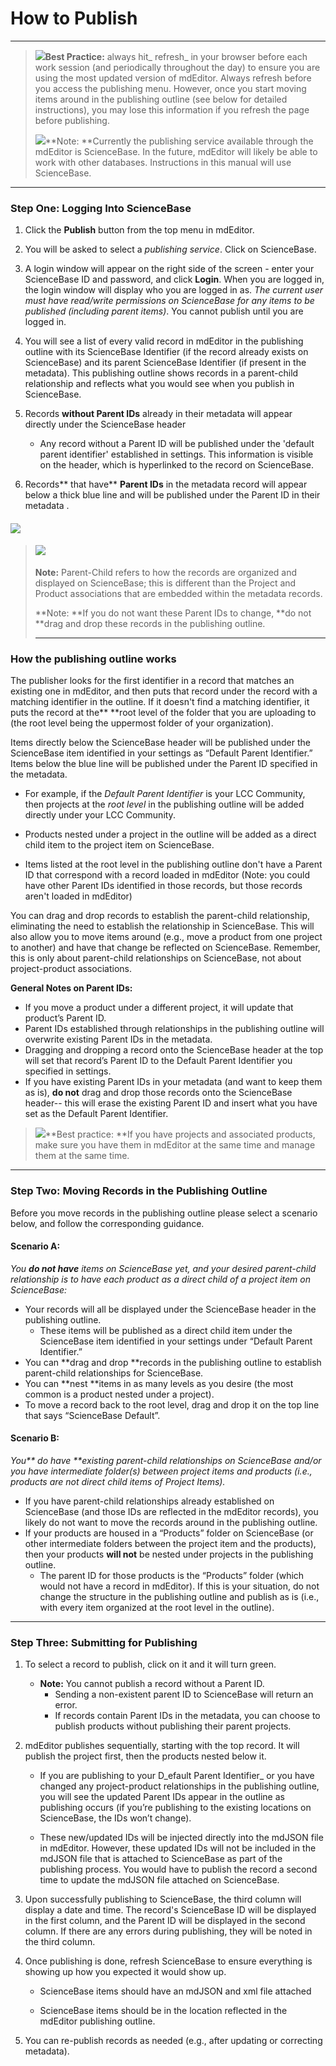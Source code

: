 # How to Publish

---

> ![](/assets/best_practice_small.png)**Best Practice:** always hit_ refresh_ in your browser before each work session \(and periodically throughout the day\) to ensure you are using the most updated version of mdEditor. Always refresh before you access the publishing menu. However, once you start moving items around in the publishing outline \(see below for detailed instructions\), you may lose this information if you refresh the page before publishing.
>
> ![](/assets/note_small.png)**Note: **Currently the publishing service available through the mdEditor is ScienceBase. In the future, mdEditor will likely be able to work with other databases. Instructions in this manual will use ScienceBase.

---

### Step One: Logging Into ScienceBase

1. Click the **Publish** button from the top menu in mdEditor.
2. You will be asked to select a _publishing service_. Click on ScienceBase.
3. A login window will appear on the right side of the screen - enter your ScienceBase ID and password, and click **Login**. When you are logged in, the login window will display who you are logged in as. _The current user must have read/write permissions on ScienceBase for any items to be published \(including parent items\)_. You cannot publish until you are logged in.
4. You will see a list of every valid record in mdEditor in the publishing outline with its ScienceBase Identifier \(if the record already exists on ScienceBase\) and its parent ScienceBase Identifier \(if present in the metadata\). This publishing outline shows records in a parent-child relationship and reflects what you would see when you publish in ScienceBase.
5. Records **without Parent IDs** already in their metadata will appear directly under the ScienceBase header

   * Any record without a Parent ID will be published under the 'default parent identifier' established in settings. This information is visible on the header, which is hyperlinked to the record on ScienceBase. 

6. Records** that have** **Parent IDs** in the metadata record will appear below a thick blue line and will be published under the Parent ID in their metadata .

#### ![](/assets/publish_screenshot_2.png)

> #### ![](https://www.gitbook.com/59e59dcc-7f45-4247-8473-64dd79505baf)
>
> **Note:** Parent-Child refers to how the records are organized and displayed on ScienceBase; this is different than the Project and Product associations that are embedded within the metadata records.
>
> **Note: **If you do not want these Parent IDs to change, **do not **drag and drop these records in the publishing outline.
>
> ---

### **How the publishing outline works**

The publisher looks for the first identifier in a record that matches an existing one in mdEditor, and then puts that record under the record with a matching identifier in the outline. If it doesn't find a matching identifier, it puts the record at the** **root level of the folder that you are uploading to \(the root level being the uppermost folder of your organization\).

Items directly below the ScienceBase header will be published under the ScienceBase item identified in your settings as “Default Parent Identifier.” Items below the blue line will be published under the Parent ID specified in the metadata.

* For example, if the _Default Parent Identifier_ is your LCC Community, then projects at the _root level_ in the publishing outline will be added directly under your LCC Community.

* Products nested under a project in the outline will be added as a direct child item to the project item on ScienceBase.

* Items listed at the root level in the publishing outline don't have a Parent ID that correspond with a record loaded in mdEditor \(Note: you could have other Parent IDs identified in those records, but those records aren't loaded in mdEditor\)

You can drag and drop records to establish the parent-child relationship, eliminating the need to establish the relationship in ScienceBase. This will also allow you to move items around \(e.g., move a product from one project to another\) and have that change be reflected on ScienceBase. Remember, this is only about parent-child relationships on ScienceBase, not about project-product associations.

**General Notes on Parent IDs:**

* If you move a product under a different project, it will update that product’s Parent ID.
* Parent IDs established through relationships in the publishing outline will overwrite existing Parent IDs in the metadata.
* Dragging and dropping a record onto the ScienceBase header at the top will set that record’s Parent ID to the Default Parent Identifier you specified in settings.
* If you have existing Parent IDs in your metadata \(and want to keep them as is\), **do not** drag and drop those records onto the ScienceBase header-- this will erase the existing Parent ID and insert what you have set as the Default Parent Identifier.

> ![](/assets/best_practice_small.png)**Best practice: **If you have projects and associated products, make sure you have them in mdEditor at the same time and manage them at the same time.

---

### Step Two: Moving Records in the Publishing Outline

Before you move records in the publishing outline please select a scenario below, and follow the corresponding guidance.

#### Scenario A:

_You **do not have** items on ScienceBase yet, and your desired parent-child relationship is to have each product as a direct child of a project item on ScienceBase:_

* Your records will all be displayed under the ScienceBase header in the publishing outline. 
  * These items will be published as a direct child item under the ScienceBase item identified in your settings under “Default Parent Identifier.”
* You can **drag and drop **records in the publishing outline to establish parent-child relationships for ScienceBase.
* You can **nest **items in as many levels as you desire \(the most common is a product nested under a project\).
* To move a record back to the root level, drag and drop it on the top line that says “ScienceBase Default”.

#### **Scenario B:**

_You** do have **existing parent-child relationships on ScienceBase and/or you have intermediate folder\(s\) between project items and products \(i.e., products are not direct child items of Project Items\)._

* If you have parent-child relationships already established on ScienceBase \(and those IDs are reflected in the mdEditor records\), you likely do not want to move the records around in the publishing outline.
* If your products are housed in a “Products” folder on ScienceBase \(or other intermediate folders between the project item and the products\), then your products **will not** be nested under projects in the publishing outline. 
  * The parent ID for those products is the “Products” folder \(which would not have a record in mdEditor\). If this is your situation, do not change  the structure in the publishing outline and publish as is \(i.e., with every item organized at the root level in the outline\).

---

### Step Three: Submitting for Publishing

1. To select a record to publish, click on it and it will turn green.

   * **Note:** You cannot publish a record without a Parent ID.
     * Sending a non-existent parent ID to ScienceBase will return an error.
     * If records contain Parent IDs in the metadata, you can choose to publish products without publishing their parent projects.

2. mdEditor publishes sequentially, starting with the top record. It will publish the project first, then the products nested below it.

   * If you are publishing to your D_efault Parent Identifier_ or you have changed any project-product relationships in the publishing outline, you will see the updated Parent IDs appear in the outline as publishing occurs \(if you’re publishing to the existing locations on ScienceBase, the IDs won’t change\).

   * These new/updated IDs will be injected directly into the mdJSON file in mdEditor. However, these updated IDs will not be included in the mdJSON file that is attached to ScienceBase as part of the publishing process. You would have to publish the record a second time to update the mdJSON file attached on ScienceBase.

3. Upon successfully publishing to ScienceBase, the third column will display a date and time. The record's ScienceBase ID will be displayed in the first column, and the Parent ID will be displayed in the second column. If there are any errors during publishing, they will be noted in the third column.

4. Once publishing is done, refresh ScienceBase to ensure everything is showing up how you expected it would show up.

   * ScienceBase items should have an mdJSON and xml file attached

   * ScienceBase items should be in the location reflected in the mdEditor publishing outline.

5. You can re-publish records as needed \(e.g., after updating or correcting metadata\).



